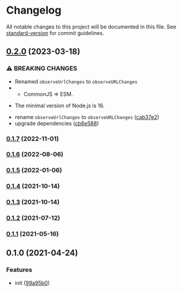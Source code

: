 # Changelog

All notable changes to this project will be documented in this file. See [standard-version](https://github.com/conventional-changelog/standard-version) for commit guidelines.

## [0.2.0](https://github.com/BlackGlory/observe/compare/v0.1.7...v0.2.0) (2023-03-18)


### ⚠ BREAKING CHANGES

* Renamed `observeUrlChanges` to `observeURLChanges`
* - CommonJS => ESM.
- The minimal version of Node.js is 16.

* rename `observeUrlChanges` to `observeURLChanges` ([cab37e2](https://github.com/BlackGlory/observe/commit/cab37e2e1d548109329a265fd4768afc430e250c))
* upgrade dependencies ([cb6e588](https://github.com/BlackGlory/observe/commit/cb6e588409ce2a3235b4026e73a524314bf0a42f))

### [0.1.7](https://github.com/BlackGlory/observe/compare/v0.1.6...v0.1.7) (2022-11-01)

### [0.1.6](https://github.com/BlackGlory/observe/compare/v0.1.5...v0.1.6) (2022-08-06)

### [0.1.5](https://github.com/BlackGlory/observe/compare/v0.1.4...v0.1.5) (2022-01-06)

### [0.1.4](https://github.com/BlackGlory/observe/compare/v0.1.3...v0.1.4) (2021-10-14)

### [0.1.3](https://github.com/BlackGlory/observe/compare/v0.1.2...v0.1.3) (2021-10-14)

### [0.1.2](https://github.com/BlackGlory/observe/compare/v0.1.1...v0.1.2) (2021-07-12)

### [0.1.1](https://github.com/BlackGlory/observe/compare/v0.1.0...v0.1.1) (2021-05-16)

## 0.1.0 (2021-04-24)


### Features

* init ([99a95b0](https://github.com/BlackGlory/observe/commit/99a95b0c5cc9d638f861a2952c940fd56775caf8))
